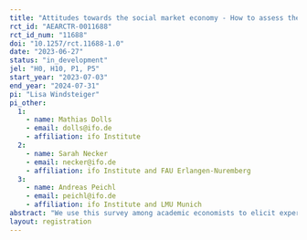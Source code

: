 ```yaml
---
title: "Attitudes towards the social market economy - How to assess the success of an economic system?"
rct_id: "AEARCTR-0011688"
rct_id_num: "11688"
doi: "10.1257/rct.11688-1.0"
date: "2023-06-27"
status: "in_development"
jel: "H0, H10, P1, P5"
start_year: "2023-07-03"
end_year: "2024-07-31"
pi: "Lisa Windsteiger"
pi_other:
  1:
    - name: Mathias Dolls
    - email: dolls@ifo.de
    - affiliation: ifo Institute
  2:
    - name: Sarah Necker
    - email: necker@ifo.de
    - affiliation: ifo Institute and FAU Erlangen-Nuremberg
  3:
    - name: Andreas Peichl
    - email: peichl@ifo.de
    - affiliation: ifo Institute and LMU Munich
abstract: "We use this survey among academic economists to elicit expert views on the main criteria according to which the sucess of an economic system can be measured. "
layout: registration
---
```


